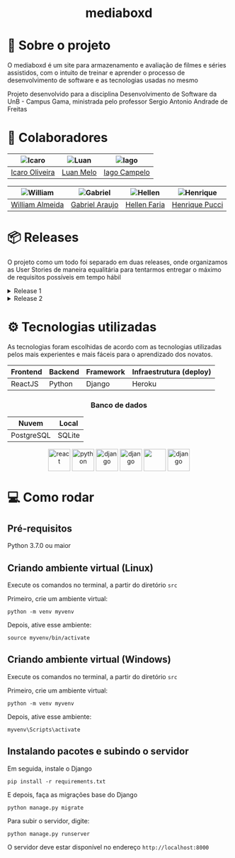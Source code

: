 <h1 align="center"> mediaboxd </h1>

# 📄 Sobre o projeto

O mediaboxd é um site para armazenamento e avaliação de filmes e séries assistidos, com o intuito de treinar e aprender o processo de desenvolvimento de software e as tecnologias usadas no mesmo

Projeto desenvolvido para a disciplina Desenvolvimento de Software da UnB - Campus Gama, ministrada pelo professor Sergio Antonio Andrade de Freitas

# 🤝 Colaboradores

|![Icaro](https://github.com/icarooliv.png) |![Luan](https://github.com/Luanmq.png)|![Iago](https://github.com/iagoscm.png)|
| - | - | - |
|[Icaro Oliveira](https://github.com/icarooliv)|[Luan Melo](https://github.com/Luanmq) | [Iago Campelo](https://github.com/iagoscm)|

|![William](https://github.com/WillAllmeida.png)|![Gabriel](https://github.com/gabrielvaraujo.png)|![Hellen](https://github.com/Hellen159.png)|![Henrique](https://github.com/HenriPucci.png)
| - | - | - | - |
|[William Almeida](https://github.com/WillAllmeida)|[Gabriel Araujo](https://github.com/gabrielvaraujo)|[Hellen Faria](https://github.com/Hellen159)|[Henrique Pucci](https://github.com/HenriPucci)|

# 📦 Releases

O projeto como um todo foi separado em duas releases, onde organizamos as User Stories de maneira equalitária para tentarmos entregar o máximo de requisitos possíveis em tempo hábil

<details>
<summary>Release 1</summary>

### Foco em conhecer as tecnologias, se ambientar com o processo ágil e implementar features

    - Dojos de Python
    - Dojos de Scrum/Ágil
    - Dojo de Django Básico
    - Dojo de Django Forms
    - Melhorar o protótipo
    - Configuração do projeto
    - US01 - Cadastro de usuário e admin
    - US02 - Login de usuário e admin
    - US03 - Adicionar review (usuário)
    - US06 - Atualizar review (usuário e admin)
    - US05 - Excluir review (usuário e admin)

</details>
<details>
<summary>Release 2</summary>

### Foco em pequenas melhorias nas features principais e conhecer mais do processo de ciclo de vida de um software
    - Dojo e implementação de testes
    - Deploy (Heroku)
    - Pareamento
    - Busca e filtragem
    - Adicionar tags e mídia
    - Correções visuais (CSS/HTML)
### Objetivos extras (não realizamos pois faltou tempo hábil)
    - Organizar playlists de conteúdos
    - Recomendações de mídias
    - Interação com as reviews de outros usuários

</details>

# ⚙️ Tecnologias utilizadas

As tecnologias foram escolhidas de acordo com as tecnologias utilizadas pelos mais experientes e mais fáceis para o aprendizado dos novatos.
<div align="center" style="display: inline_block">

| Frontend |	Backend | Framework | Infraestrutura (deploy) |
| - | - | - | - |
| ReactJS | Python | Django | Heroku |
### Banco de dados
| Nuvem |	Local | 
| - | - |
| PostgreSQL | SQLite |

</div>

<div align="center" style="display: inline_block">
<img align="center" src="https://cdn.jsdelivr.net/gh/devicons/devicon/icons/react/react-original.svg" alt="react" width="50rem"/>
<img align="center" src="https://cdn.jsdelivr.net/gh/devicons/devicon/icons/python/python-original.svg" alt="python" width="50rem"/>
<img align="center" src="https://cdn.jsdelivr.net/gh/devicons/devicon/icons/django/django-plain.svg" alt="django" width="50rem"/>
<img align="center" src="https://cdn.jsdelivr.net/gh/devicons/devicon/icons/heroku/heroku-plain-wordmark.svg" alt="django" width="50rem"/>
<img align="center" src="https://cdn.jsdelivr.net/gh/devicons/devicon/icons/postgresql/postgresql-original.svg" width="50rem"/>
<img align="center" src="https://cdn.jsdelivr.net/gh/devicons/devicon/icons/sqlite/sqlite-original.svg" alt="django" height="50" width="50"/>
</div>

# 💻 Como rodar 

## Pré-requisitos

Python 3.7.0 ou maior

## Criando ambiente virtual (Linux)

Execute os comandos no terminal, a partir do diretório `src`

Primeiro, crie um ambiente virtual:

`python -m venv myvenv` 

Depois, ative esse ambiente:

`source myvenv/bin/activate`

## Criando ambiente virtual (Windows)

Execute os comandos no terminal, a partir do diretório `src`

Primeiro, crie um ambiente virtual:

`python -m venv myvenv` 

Depois, ative esse ambiente:

`myvenv\Scripts\activate`

## Instalando pacotes e subindo o servidor

Em seguida, instale o Django 

`pip install -r requirements.txt`

E depois, faça as migrações base do Django

`python manage.py migrate`

Para subir o servidor, digite:

`python manage.py runserver`

O servidor deve estar disponível no endereço `http://localhost:8000`
